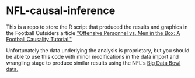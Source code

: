 # NFL-causal-inference
This is a repo to store the R script that produced the results and graphics in the Football Outsiders article ["Offensive Personnel vs. Men in the Box: A Football Causality Tutorial."](https://www.footballoutsiders.com/stat-analysis/2019/offensive-personnel-men-box)

Unfortunately the data underlying the analysis is proprietary, but you should be able to use this code with minor modifications in the data import and wrangling stage to produce similar results using the NFL's [Big Data Bowl data.](https://www.kaggle.com/c/nfl-big-data-bowl-2020)
